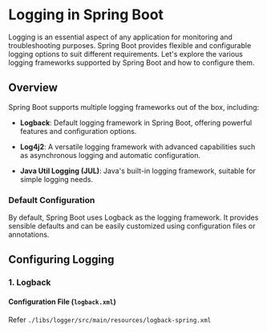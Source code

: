 # Logging in Spring Boot

Logging is an essential aspect of any application for monitoring and troubleshooting purposes. Spring Boot provides flexible and configurable logging options to suit different requirements. Let's explore the various logging frameworks supported by Spring Boot and how to configure them.

## Overview

Spring Boot supports multiple logging frameworks out of the box, including:

- **Logback**: Default logging framework in Spring Boot, offering powerful features and configuration options.

- **Log4j2**: A versatile logging framework with advanced capabilities such as asynchronous logging and automatic configuration.

- **Java Util Logging (JUL)**: Java's built-in logging framework, suitable for simple logging needs.

### Default Configuration

By default, Spring Boot uses Logback as the logging framework. It provides sensible defaults and can be easily customized using configuration files or annotations.

## Configuring Logging

### 1. Logback

#### Configuration File (`logback.xml`)

Refer `./libs/logger/src/main/resources/logback-spring.xml`

